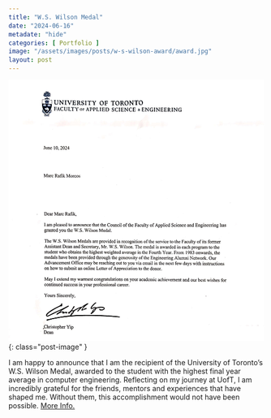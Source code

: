 ```yaml
---
title: "W.S. Wilson Medal"
date: "2024-06-16"
metadate: "hide"
categories: [ Portfolio ]
image: "/assets/images/posts/w-s-wilson-award/award.jpg"
layout: post
---
```


![](/assets/images/posts/w-s-wilson-award/award.jpg?w=1004){: class="post-image" }

I am happy to announce that I am the recipient of the University of Toronto’s W.S. Wilson Medal, awarded to the student with the highest final year average in computer engineering. Reflecting on my journey at UofT, I am incredibly grateful for the friends, mentors and experiences that have shaped me. Without them, this accomplishment would not have been possible. [More Info.](https://undergrad.engineering.utoronto.ca/news/award-winners-2023-2024/)
